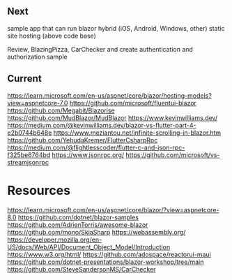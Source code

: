 ﻿

## Next

sample app that can run
	blazor hybrid (iOS, Android, Windows, other)
	static site hosting (above code base)

Review, BlazingPizza, CarChecker and create authentication and authorization sample

## Current
https://learn.microsoft.com/en-us/aspnet/core/blazor/hosting-models?view=aspnetcore-7.0
https://github.com/microsoft/fluentui-blazor
https://github.com/Megabit/Blazorise
https://github.com/MudBlazor/MudBlazor
https://www.kevinwilliams.dev/
https://medium.com/@kevinwilliams.dev/blazor-vs-flutter-part-4-e2b0744b648e
https://www.meziantou.net/infinite-scrolling-in-blazor.htm
https://github.com/YehudaKremer/FlutterCsharpRpc
https://medium.com/@flightlesscoder/flutter-c-and-json-rpc-f325be6764bd
https://www.jsonrpc.org/
	https://github.com/microsoft/vs-streamjsonrpc

# Resources
https://learn.microsoft.com/en-us/aspnet/core/blazor/?view=aspnetcore-8.0
https://github.com/dotnet/blazor-samples
https://github.com/AdrienTorris/awesome-blazor
https://github.com/mono/SkiaSharp
https://webassembly.org/
https://developer.mozilla.org/en-US/docs/Web/API/Document_Object_Model/Introduction
https://www.w3.org/html/
https://github.com/adospace/reactorui-maui
https://github.com/dotnet-presentations/blazor-workshop/tree/main
https://github.com/SteveSandersonMS/CarChecker